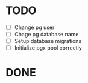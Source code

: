 # TODO

- [ ] Change pg user
- [ ] Chage pg database name
- [ ] Setup database migrations
- [ ] Initialize pgx pool correctly

# DONE
